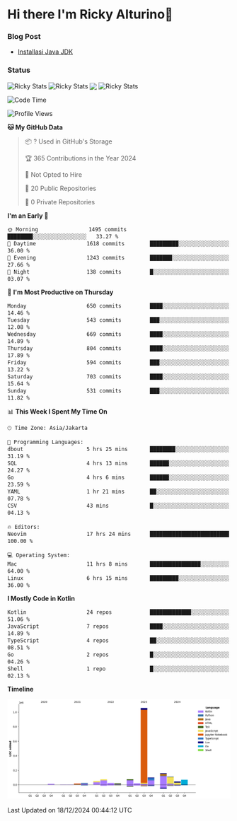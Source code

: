 # Hi there I'm Ricky Alturino👋

### Blog Post

<!-- BLOG-POST-LIST:START -->

- [Installasi Java JDK](https://onirutla.medium.com/installasi-java-jdk-ec701beeb5cb?source=rss-d9d81c918cc9------2)
<!-- BLOG-POST-LIST:END -->

### Status

<img align="center" alt="Ricky Stats" src="https://github-readme-stats.vercel.app/api?username=Alturino&theme=dark&show_icons=true&hide_border=false" />
<img align="center" alt="Ricky Stats" src="https://github-readme-stats.vercel.app/api/top-langs/?username=Alturino&theme=dark&show_icons=true&layout=compact"/>
<img align="center" width="640px" src="https://github-readme-stats.vercel.app/api/wakatime?username=Alturino&layout=compact&hide_border=true&theme=dark">
<img align="center" alt="Ricky Stats" src="https://leetcard.jacoblin.cool/onirutla?border=0&radius=20&ext=activity"/>

<!--START_SECTION:waka-->
![Code Time](http://img.shields.io/badge/Code%20Time-806%20hrs%2035%20mins-blue)

![Profile Views](http://img.shields.io/badge/Profile%20Views-0-blue)

**🐱 My GitHub Data** 

> 📦 ? Used in GitHub's Storage 
 > 
> 🏆 365 Contributions in the Year 2024
 > 
> 🚫 Not Opted to Hire
 > 
> 📜 20 Public Repositories 
 > 
> 🔑 0 Private Repositories 
 > 
**I'm an Early 🐤** 

```text
🌞 Morning                1495 commits        ████████░░░░░░░░░░░░░░░░░   33.27 % 
🌆 Daytime                1618 commits        █████████░░░░░░░░░░░░░░░░   36.00 % 
🌃 Evening                1243 commits        ███████░░░░░░░░░░░░░░░░░░   27.66 % 
🌙 Night                  138 commits         █░░░░░░░░░░░░░░░░░░░░░░░░   03.07 % 
```
📅 **I'm Most Productive on Thursday** 

```text
Monday                   650 commits         ████░░░░░░░░░░░░░░░░░░░░░   14.46 % 
Tuesday                  543 commits         ███░░░░░░░░░░░░░░░░░░░░░░   12.08 % 
Wednesday                669 commits         ████░░░░░░░░░░░░░░░░░░░░░   14.89 % 
Thursday                 804 commits         ████░░░░░░░░░░░░░░░░░░░░░   17.89 % 
Friday                   594 commits         ███░░░░░░░░░░░░░░░░░░░░░░   13.22 % 
Saturday                 703 commits         ████░░░░░░░░░░░░░░░░░░░░░   15.64 % 
Sunday                   531 commits         ███░░░░░░░░░░░░░░░░░░░░░░   11.82 % 
```


📊 **This Week I Spent My Time On** 

```text
🕑︎ Time Zone: Asia/Jakarta

💬 Programming Languages: 
dbout                    5 hrs 25 mins       ████████░░░░░░░░░░░░░░░░░   31.19 % 
SQL                      4 hrs 13 mins       ██████░░░░░░░░░░░░░░░░░░░   24.27 % 
Go                       4 hrs 6 mins        ██████░░░░░░░░░░░░░░░░░░░   23.59 % 
YAML                     1 hr 21 mins        ██░░░░░░░░░░░░░░░░░░░░░░░   07.78 % 
CSV                      43 mins             █░░░░░░░░░░░░░░░░░░░░░░░░   04.13 % 

🔥 Editors: 
Neovim                   17 hrs 24 mins      █████████████████████████   100.00 % 

💻 Operating System: 
Mac                      11 hrs 8 mins       ████████████████░░░░░░░░░   64.00 % 
Linux                    6 hrs 15 mins       █████████░░░░░░░░░░░░░░░░   36.00 % 
```

**I Mostly Code in Kotlin** 

```text
Kotlin                   24 repos            █████████████░░░░░░░░░░░░   51.06 % 
JavaScript               7 repos             ████░░░░░░░░░░░░░░░░░░░░░   14.89 % 
TypeScript               4 repos             ██░░░░░░░░░░░░░░░░░░░░░░░   08.51 % 
Go                       2 repos             █░░░░░░░░░░░░░░░░░░░░░░░░   04.26 % 
Shell                    1 repo              █░░░░░░░░░░░░░░░░░░░░░░░░   02.13 % 
```



**Timeline**

![Lines of Code chart](https://raw.githubusercontent.com/Alturino/Alturino/main/assets/bar_graph.png)


 Last Updated on 18/12/2024 00:44:12 UTC
<!--END_SECTION:waka-->
